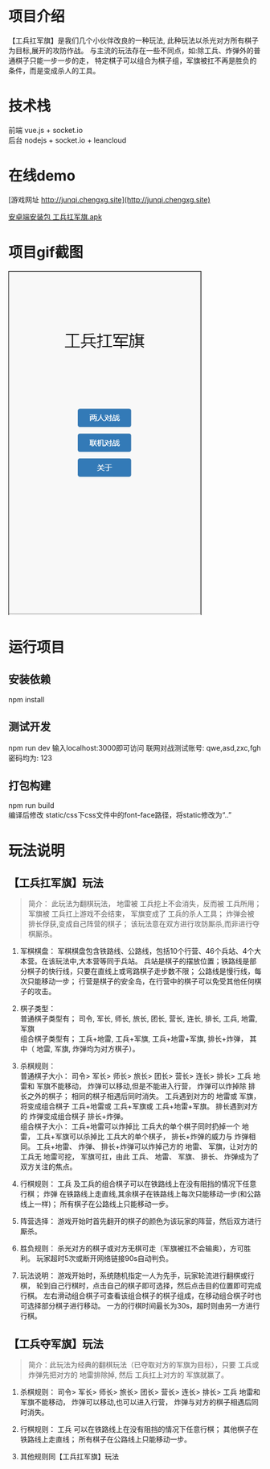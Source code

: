 # 项目介绍
【工兵扛军旗】是我们几个小伙伴改良的一种玩法, 此种玩法以杀光对方所有棋子为目标,展开的攻防作战。 与主流的玩法存在一些不同点，如:除工兵、炸弹外的普通棋子只能一步一步的走， 特定棋子可以组合为棋子组，军旗被扛不再是胜负的条件，而是变成杀人的工具。

# 技术栈
前端 vue.js + socket.io  
后台 nodejs + socket.io + leancloud
# 在线demo
[游戏网址 http://junqi.chengxg.site](http://junqi.chengxg.site)

[安卓端安装包  工兵扛军旗.apk](http://junqi.chengxg.site/junqi.apk)

# 项目gif截图
  ![image](./junqi.gif)  

# 运行项目
## 安装依赖
npm install
## 测试开发
npm run dev
输入localhost:3000即可访问
联网对战测试账号: qwe,asd,zxc,fgh 密码均为: 123
## 打包构建
npm run build  
编译后修改 static/css下css文件中的font-face路径，将static修改为“..”

# 玩法说明
## 【工兵扛军旗】玩法
> 简介： 此玩法为翻棋玩法， 地雷被 工兵挖上不会消失，反而被 工兵所用； 军旗被 工兵扛上游戏不会结束， 军旗变成了 工兵的杀人工具； 炸弹会被 排长俘获,变成自己阵营的棋子； 该玩法意在双方进行攻防厮杀,而非进行夺棋厮杀。

1. 军棋棋盘： 军棋棋盘包含铁路线、公路线，包括10个行营、46个兵站、4个大本营。在该玩法中,大本营等同于兵站。 兵站是棋子的摆放位置；铁路线是部分棋子的快行线，只要在直线上或弯路棋子走步数不限； 公路线是慢行线，每次只能移动一步； 行营是棋子的安全岛，在行营中的棋子可以免受其他任何棋子的攻击。

2.  棋子类型： 	
	普通棋子类型有； 司令, 军长, 师长, 旅长, 团长, 营长, 连长, 排长, 工兵, 地雷, 军旗 	
	组合棋子类型有； 工兵+地雷, 工兵+军旗, 工兵+地雷+军旗, 排长+炸弹， 其中（ 地雷, 军旗, 炸弹均为对方棋子）。	

3. 	杀棋规则：	
	普通棋子大小： 司令> 军长> 师长> 旅长> 团长> 营长> 连长> 排长> 工兵 地雷和 军旗不能移动， 炸弹可以移动,但是不能进入行营， 炸弹可以炸掉除 排长之外的棋子； 相同的棋子相遇后同时消失。 工兵遇到对方的 地雷或 军旗，将变成组合棋子 工兵+地雷或 工兵+军旗或 工兵+地雷+军旗。 排长遇到对方的 炸弹变成组合棋子 排长+炸弹。	
	组合棋子大小： 工兵+地雷可以炸掉比 工兵大的单个棋子同时扔掉一个 地雷， 工兵+军旗可以杀掉比 工兵大的单个棋子， 排长+炸弹的威力与 炸弹相同。 工兵+地雷、 炸弹、 排长+炸弹可以炸掉己方的 地雷、 军旗，让对方的 工兵无 地雷可挖， 军旗可扛，由此 工兵、 地雷、 军旗、 排长、 炸弹成为了双方关注的焦点。	

4. 行棋规则： 工兵 及工兵的组合棋子可以在铁路线上在没有阻挡的情况下任意行棋； 炸弹 在铁路线上走直线,其余棋子在铁路线上每次只能移动一步(和公路线上一样)； 所有棋子在公路线上只能移动一步。

5. 阵营选择： 游戏开始时首先翻开的棋子的颜色为该玩家的阵营，然后双方进行厮杀。

6. 胜负规则： 杀光对方的棋子或对方无棋可走（军旗被扛不会输奥），方可胜利。 玩家超时5次或断开网络链接90s自动判负。

7. 玩法说明： 游戏开始时，系统随机指定一人为先手，玩家轮流进行翻棋或行棋， 轮到自己行棋时，点击自己的棋子即可选择，然后点击目的位置即可完成行棋。 左右滑动组合棋子可查看该组合棋子的棋子组成，在移动组合棋子时也可选择部分棋子进行移动。 一方的行棋时间最长为30s，超时则由另一方进行行棋。


## 【工兵夺军旗】玩法
> 简介：此玩法为经典的翻棋玩法（已夺取对方的军旗为目标），只要 工兵或 炸弹先把对方的 地雷排除掉, 然后 工兵扛上对方的 军旗就赢了。

1. 杀棋规则： 司令> 军长> 师长> 旅长> 团长> 营长> 连长> 排长> 工兵 地雷和 军旗不能移动， 炸弹可以移动,也可以进入行营， 炸弹与对方的棋子相遇后同时消失。

2. 行棋规则： 工兵 可以在铁路线上在没有阻挡的情况下任意行棋； 其他棋子在铁路线上走直线； 所有棋子在公路线上只能移动一步。

3. 其他规则同【工兵扛军旗】玩法
